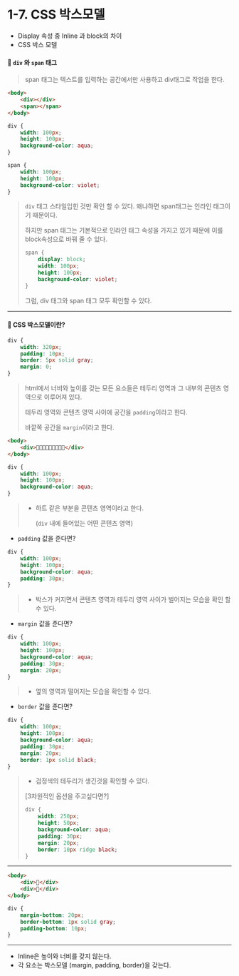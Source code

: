 # 1-7. CSS 박스모델

* Display 속성 중 Inline 과 block의 차이 
* CSS 박스 모델 



#### 📌 `div` 와 `span` 태그 

> span 태그는 텍스트를 입력하는 공간에서만 사용하고 div태그로 작업을 한다.  

```html
<body>
    <div></div>
    <span></span>
</body>
```

```css
div {
    width: 100px;
    height: 100px;
    background-color: aqua;
}

span {
    width: 100px;
    height: 100px;
    background-color: violet;
}
```

> `div` 태그 스타일입힌 것만 확인 할 수 있다. 왜냐하면 span태그는 인라인 태그이기 때문이다. 
>
> 하지만 span 태그는 기본적으로 인라인 태그 속성을 가지고 있기 때문에 이를 block속성으로  바꿔 줄 수 있다. 
>
> ```css
> span {
>     display: block;
>     width: 100px;
>     height: 100px;
>     background-color: violet;
> }
> ```
>
> 그럼, div 태그와 span 태그 모두 확인할 수 있다. 



---



#### 📌 CSS 박스모델이란? 

```CSS
div {
    width: 320px;
    padding: 10px;
    border: 5px solid gray;
    margin: 0;
}
```

> html에서 너비와 높이를 갖는 모든 요소들은 테두리 영역과 그 내부의 콘텐츠 영역으로 이루어져 있다. 
>
> 테두리 영역와 콘텐츠 영역 사이에 공간을 `padding`이라고 한다. 
>
> 바깥쪽 공간을 `margin`이라고 한다. 





```html
<body>
    <div>🖤🖤🖤🖤🖤🖤🖤🖤🖤</div>
</body>
```

```css
div {
    width: 100px;
    height: 100px;
    background-color: aqua;
}
```

> * 하트 같은 부분을 콘텐츠 영역이라고 한다. 
>
>   (`div` 내에 들어있는 어떤 콘텐츠 영역)



* `padding` 값을 준다면? 

```css
div {
    width: 100px;
    height: 100px;
    background-color: aqua;
    padding: 30px;
}
```

> * 박스가 커지면서 콘텐츠 영역과 테두리 영역 사이가 벌어지는 모습을 확인 할 수 있다. 



* `margin` 값을 준다면?

```css
div {
    width: 100px;
    height: 100px;
    background-color: aqua;
    padding: 30px;
    margin: 20px;
}
```

> * 옆의 영역과 떨어지는 모습을 확인할 수 있다. 



* `border` 값을 준다면?

```css
div {
    width: 100px;
    height: 100px;
    background-color: aqua;
    padding: 30px;
    margin: 20px;
    border: 1px solid black;
}
```

> * 검정색의 테두리가 생긴것을 확인할 수 있다. 
>
> [3차원적인 옵션을 주고싶다면?]
>
> ```css
> div {
>     width: 250px;
>     height: 50px;
>     background-color: aqua;
>     padding: 30px;
>     margin: 20px;
>     border: 10px ridge black;
> }
> ```





---



```html
<body>
    <div>🖤</div>
    <div>🖤</div>
</body>
```

```css
div {
    margin-bottom: 20px;
    border-bottom: 1px solid gray;
    padding-bottom: 10px;
}
```



---



* Inline은 높이와 너비를 갖지 않는다. 
* 각 요소는 박스모델 (margin, padding, border)을 갖는다. 

